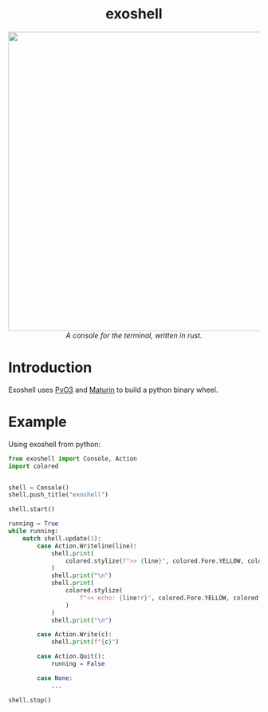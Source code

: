<div align="center">
  <h1>exoshell</h1>
  <img src="https://github.com/user-attachments/assets/3b8a78c0-7e1a-41fc-b819-0bfd8f9ff551" width="600">
  <div>
    <em>A console for the terminal, written in rust.</em>
  </div>
</div>

# Introduction

Exoshell uses [PyO3](https://github.com/PyO3/pyo3) and
[Maturin](https://github.com/PyO3/maturin) to build a python binary wheel.


# Example

Using exoshell from python:

```python
from exoshell import Console, Action
import colored


shell = Console()
shell.push_title("exoshell")

shell.start()

running = True
while running:
    match shell.update(1):
        case Action.Writeline(line):
            shell.print(
                colored.stylize(f">> {line}", colored.Fore.YELLOW, colored.Style.BOLD)
            )
            shell.print("\n")
            shell.print(
                colored.stylize(
                    f"<< echo: {line!r}", colored.Fore.YELLOW, colored.Style.BOLD
                )
            )
            shell.print("\n")

        case Action.Write(c):
            shell.print(f"{c}")

        case Action.Quit():
            running = False

        case None:
            ...

shell.stop()
```
